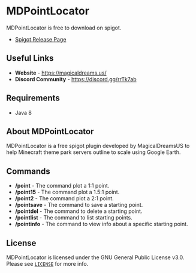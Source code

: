 # MDPointLocator 
MDPointLocator is free to download on spigot.
* [Spigot Release Page](https://www.linkcomingsoon.com/ "Spigot Plugin Page")

## Useful Links
* **Website** - <https://magicaldreams.us/>
* **Discord Community** - <https://discord.gg/rrTk7ab>

## Requirements
* Java 8

## About MDPointLocator
MDPointLocator is a free spigot plugin developed by MagicalDreamsUS to help Minecraft theme park servers outline to scale using Google Earth.

## Commands
* **/point** - The command plot a 1:1 point.
* **/point15** - The command plot a 1.5:1 point.
* **/point2** - The command plot a 2:1 point.
* **/pointsave** - The command to save a starting point.
* **/pointdel** - The command to delete a starting point.
* **/pointlist** - The command to list starting points.
* **/pointinfo** - The command to view info about a specific starting point.

## License
MDPointLocator is licensed under the GNU General Public License v3.0. Please
see [`LICENSE`](https://github.com/chums122/MDPointLocator/blob/main/LICENSE) for more info.
